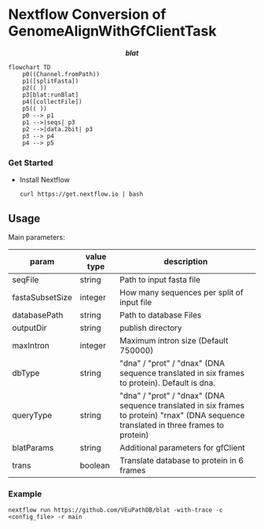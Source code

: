 # Nextflow Conversion of GenomeAlignWithGfClientTask

***<p align=center>blat</p>***  
```mermaid
flowchart TD
    p0((Channel.fromPath))
    p1([splitFasta])
    p2(( ))
    p3[blat:runBlat]
    p4([collectFile])
    p5(( ))
    p0 --> p1
    p1 -->|seqs| p3
    p2 -->|data.2bit| p3
    p3 --> p4
    p4 --> p5
```
### Get Started
  * Install Nextflow
    
    `curl https://get.nextflow.io | bash`

## Usage

Main parameters:

| param         | value type        | description  |
| ------------- | ------------- | ------------ |
| seqFile  | string | Path to input fasta file |
| fastaSubsetSize | integer | How many sequences per split of input file |
| databasePath | string | Path to database Files |
| outputDir  | string  | publish directory |
| maxIntron | integer | Maximum intron size (Default 750000) |
| dbType | string | "dna" / "prot" / "dnax" (DNA sequence translated in six frames to protein). Default is dna. |
| queryType | string | "dna" / "prot" / "dnax" (DNA sequence translated in six frames to protein) "rnax" (DNA sequence translated in three frames to protein) |
| blatParams | string | Additional parameters for gfClient |
| trans | boolean | Translate database to protein in 6 frames |

### Example 

 `nextflow run https://github.com/VEuPathDB/blat -with-trace -c  <config_file> -r main`
